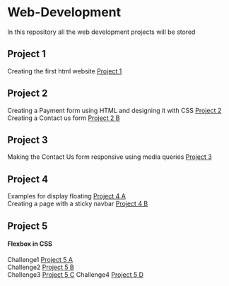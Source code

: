 # Web-Development
In this repository all the web development projects will be stored

## Project 1
Creating the first html website
[Project 1](https://jenis-winsta.github.io/Web-Development/Project1/index.html)

## Project 2
Creating a Payment form using HTML and designing it with CSS
[Project 2](https://jenis-winsta.github.io/Web-Development/Project2_form/Form.html)   
Creating a Contact us form 
[Project 2 B](https://jenis-winsta.github.io/Web-Development/Project2_contact_form/contact_form.html)

## Project 3
Making the Contact Us form responsive using media queries 
[Project 3](https://jenis-winsta.github.io/Web-Development/Project3_responsive/contact_form.html)

## Project 4
Examples for display floating
[Project 4 A](https://jenis-winsta.github.io/Web-Development/Project4_float/Float.html)  
Creating a page with a sticky navbar
[Project 4 B](https://jenis-winsta.github.io/Web-Development/Project4_sticky/Sticky_nav.html)

## Project 5
#### Flexbox in CSS  
Challenge1 [Project 5 A](https://jenis-winsta.github.io/Web-Development/Project5/Challenge1.html)  
Challenge2 [Project 5 B](https://jenis-winsta.github.io/Web-Development/Project5/Challenge2.html)  
Challenge3 [Project 5 C](https://jenis-winsta.github.io/Web-Development/Project5/Challenge3.html)
Challenge4 [Project 5 D]()
